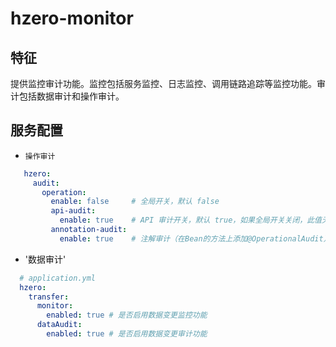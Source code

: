 # hzero-monitor

## 特征
提供监控审计功能。监控包括服务监控、日志监控、调用链路追踪等监控功能。审计包括数据审计和操作审计。

## 服务配置


- `操作审计`

 ```yaml
    hzero:
      audit:
        operation:
          enable: false     # 全局开关，默认 false
          api-audit:
            enable: true    # API 审计开关，默认 true，如果全局开关关闭，此值无效
          annotation-audit:
            enable: true    # 注解审计（在Bean的方法上添加@OperationalAudit）开关，默认 true，如果全局开关关闭，此值无效
 ```
- '数据审计'
 ```yaml
   # application.yml
   hzero:
     transfer:
       monitor:
         enabled: true # 是否启用数据变更监控功能
       dataAudit:
         enabled: true # 是否启用数据变更审计功能
  ```




